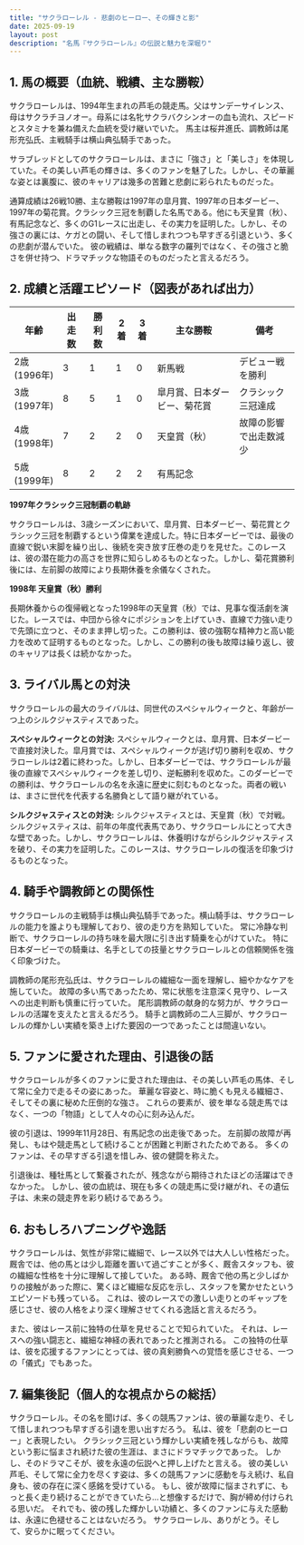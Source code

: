 ```yaml
---
title: "サクラローレル - 悲劇のヒーロー、その輝きと影"
date: 2025-09-19
layout: post
description: "名馬『サクラローレル』の伝説と魅力を深堀り"
---
```


## 1. 馬の概要（血統、戦績、主な勝鞍）

サクラローレルは、1994年生まれの芦毛の競走馬。父はサンデーサイレンス、母はサクラチヨノオー。母系には名牝サクラバクシンオーの血も流れ、スピードとスタミナを兼ね備えた血統を受け継いでいた。  馬主は桜井進氏、調教師は尾形充弘氏、主戦騎手は横山典弘騎手であった。

サラブレッドとしてのサクラローレルは、まさに「強さ」と「美しさ」を体現していた。その美しい芦毛の輝きは、多くのファンを魅了した。しかし、その華麗な姿とは裏腹に、彼のキャリアは幾多の苦難と悲劇に彩られたものだった。

通算成績は26戦10勝、主な勝鞍は1997年の皐月賞、1997年の日本ダービー、1997年の菊花賞。クラシック三冠を制覇した名馬である。他にも天皇賞（秋）、有馬記念など、多くのG1レースに出走し、その実力を証明した。しかし、その強さの裏には、ケガとの闘い、そして惜しまれつつも早すぎる引退という、多くの悲劇が潜んでいた。  彼の戦績は、単なる数字の羅列ではなく、その強さと脆さを併せ持つ、ドラマチックな物語そのものだったと言えるだろう。


## 2. 成績と活躍エピソード（図表があれば出力）

| 年齢 | 出走数 | 勝利数 | 2着 | 3着 | 主な勝鞍 | 備考 |
|---|---|---|---|---|---|---|
| 2歳(1996年) | 3 | 1 | 1 | 0 | 新馬戦 | デビュー戦を勝利 |
| 3歳(1997年) | 8 | 5 | 1 | 0 | 皐月賞、日本ダービー、菊花賞 | クラシック三冠達成 |
| 4歳(1998年) | 7 | 2 | 2 | 0 | 天皇賞（秋） | 故障の影響で出走数減少 |
| 5歳(1999年) | 8 | 2 | 2 | 2 | 有馬記念 |  |


**1997年クラシック三冠制覇の軌跡**

サクラローレルは、3歳シーズンにおいて、皐月賞、日本ダービー、菊花賞とクラシック三冠を制覇するという偉業を達成した。特に日本ダービーでは、最後の直線で鋭い末脚を繰り出し、後続を突き放す圧巻の走りを見せた。このレースは、彼の潜在能力の高さを世界に知らしめるものとなった。しかし、菊花賞勝利後には、左前脚の故障により長期休養を余儀なくされた。


**1998年 天皇賞（秋）勝利**

長期休養からの復帰戦となった1998年の天皇賞（秋）では、見事な復活劇を演じた。レースでは、中団から徐々にポジションを上げていき、直線で力強い走りで先頭に立つと、そのまま押し切った。この勝利は、彼の強靭な精神力と高い能力を改めて証明するものとなった。しかし、この勝利の後も故障は繰り返し、彼のキャリアは長くは続かなかった。


## 3. ライバル馬との対決

サクラローレルの最大のライバルは、同世代のスペシャルウィークと、年齢が一つ上のシルクジャスティスであった。

**スペシャルウィークとの対決:**  スペシャルウィークとは、皐月賞、日本ダービーで直接対決した。皐月賞では、スペシャルウィークが逃げ切り勝利を収め、サクラローレルは2着に終わった。しかし、日本ダービーでは、サクラローレルが最後の直線でスペシャルウィークを差し切り、逆転勝利を収めた。このダービーでの勝利は、サクラローレルの名を永遠に歴史に刻むものとなった。両者の戦いは、まさに世代を代表する名勝負として語り継がれている。


**シルクジャスティスとの対決:** シルクジャスティスとは、天皇賞（秋）で対戦。シルクジャスティスは、前年の年度代表馬であり、サクラローレルにとって大きな壁であった。しかし、サクラローレルは、休養明けながらシルクジャスティスを破り、その実力を証明した。このレースは、サクラローレルの復活を印象づけるものとなった。


## 4. 騎手や調教師との関係性

サクラローレルの主戦騎手は横山典弘騎手であった。横山騎手は、サクラローレルの能力を誰よりも理解しており、彼の走り方を熟知していた。  常に冷静な判断で、サクラローレルの持ち味を最大限に引き出す騎乗を心がけていた。  特に日本ダービーでの騎乗は、名手としての技量とサクラローレルとの信頼関係を強く印象づけた。

調教師の尾形充弘氏は、サクラローレルの繊細な一面を理解し、細やかなケアを施していた。  故障の多い馬であったため、常に状態を注意深く見守り、レースへの出走判断も慎重に行っていた。  尾形調教師の献身的な努力が、サクラローレルの活躍を支えたと言えるだろう。  騎手と調教師の二人三脚が、サクラローレルの輝かしい実績を築き上げた要因の一つであったことは間違いない。


## 5. ファンに愛された理由、引退後の話

サクラローレルが多くのファンに愛された理由は、その美しい芦毛の馬体、そして常に全力で走るその姿にあった。  華麗な容姿と、時に脆くも見える繊細さ、そしてその裏に秘めた圧倒的な強さ。  これらの要素が、彼を単なる競走馬ではなく、一つの「物語」として人々の心に刻み込んだ。

彼の引退は、1999年11月28日、有馬記念の出走後であった。  左前脚の故障が再発し、もはや競走馬として続けることが困難と判断されたためである。  多くのファンは、その早すぎる引退を惜しみ、彼の健闘を称えた。

引退後は、種牡馬として繋養されたが、残念ながら期待されたほどの活躍はできなかった。  しかし、彼の血統は、現在も多くの競走馬に受け継がれ、その遺伝子は、未来の競走界を彩り続けるであろう。


## 6. おもしろハプニングや逸話

サクラローレルは、気性が非常に繊細で、レース以外では大人しい性格だった。  厩舎では、他の馬とは少し距離を置いて過ごすことが多く、厩舎スタッフも、彼の繊細な性格を十分に理解して接していた。  ある時、厩舎で他の馬と少しばかりの接触があった際に、驚くほど繊細な反応を示し、スタッフを驚かせたというエピソードも残っている。  これは、彼のレースでの激しい走りとのギャップを感じさせ、彼の人格をより深く理解させてくれる逸話と言えるだろう。

また、彼はレース前に独特の仕草を見せることで知られていた。  それは、レースへの強い闘志と、繊細な神経の表れであったと推測される。  この独特の仕草は、彼を応援するファンにとっては、彼の真剣勝負への覚悟を感じさせる、一つの「儀式」でもあった。


## 7. 編集後記（個人的な視点からの総括）

サクラローレル。その名を聞けば、多くの競馬ファンは、彼の華麗な走り、そして惜しまれつつも早すぎる引退を思い出すだろう。  私は、彼を「悲劇のヒーロー」と表現したい。  クラシック三冠という輝かしい実績を残しながらも、故障という影に悩まされ続けた彼の生涯は、まさにドラマチックであった。  しかし、そのドラマこそが、彼を永遠の伝説へと押し上げたと言える。  彼の美しい芦毛、そして常に全力を尽くす姿は、多くの競馬ファンに感動を与え続け、私自身も、彼の存在に深く感銘を受けている。  もし、彼が故障に悩まされずに、もっと長く走り続けることができていたら…と想像するだけで、胸が締め付けられる思いだ。  それでも、彼の残した輝かしい功績と、多くのファンに与えた感動は、永遠に色褪せることはないだろう。  サクラローレル、ありがとう。そして、安らかに眠ってください。
